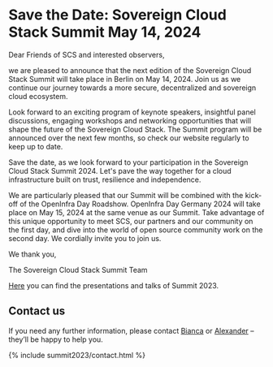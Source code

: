 # Save the Date: Sovereign Cloud Stack Summit May 14, 2024

Dear Friends of SCS and interested observers,

we are pleased to announce that the next edition of the Sovereign Cloud Stack Summit will take place in Berlin on May 14, 2024. Join us as we continue our journey towards a more secure, decentralized and sovereign cloud ecosystem.

Look forward to an exciting program of keynote speakers, insightful panel discussions, engaging workshops and networking opportunities that will shape the future of the Sovereign Cloud Stack. The Summit program will be announced over the next few months, so check our website regularly to keep up to date.

Save the date, as we look forward to your participation in the Sovereign Cloud Stack Summit 2024. Let's pave the way together for a cloud infrastructure built on trust, resilience and independence.

We are particularly pleased that our Summit will be combined with the kick-off of the OpenInfra Day Roadshow. OpenInfra Day Germany 2024 will take place on May 15, 2024 at the same venue as our Summit. Take advantage of this unique opportunity to meet SCS, our partners and our community on the first day, and dive into the world of open source community work on the second day. We cordially invite you to join us.

We thank you,

The Sovereign Cloud Stack Summit Team

[Here](https://scs.community/summit2023) you can find the presentations and talks of Summit 2023.

## Contact us

If you need any further information, please contact [Bianca](https://scs.community/hollery) or [Alexander](https://scs.community/diab) – they’ll be happy to help you.

{% include summit2023/contact.html %}
